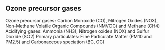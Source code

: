 ## Ozone precursor gases
Ozone precursor gases: Carbon Monoxide (CO), Nitrogen Oxides (NOX), Non-Methane Volatile Organic Compounds (NMVOC) and Methane (CH4)
Acidifying gases: Ammonia (NH3), Nitrogen oxides (NOX) and Sulfur Dioxide (SO2)
Primary particulates: Fine Particulate Matter (PM10 and PM2.5) and Carbonaceous speciation (BC, OC)
